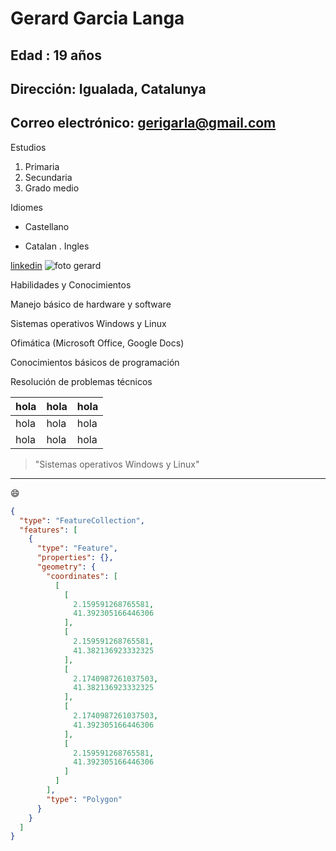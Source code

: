 # Gerard Garcia Langa
## Edad : 19 años 
## Dirección: Igualada, Catalunya
## Correo electrónico: gerigarla@gmail.com

Estudios
1. Primaria
2. Secundaria
3. Grado medio
   
Idiomes
* Castellano 
+ Catalan
. Ingles

[linkedin](https://www.linkedin.com/feed/)
![foto gerard](https://media.licdn.com/dms/image/v2/D4E03AQEDCu9p7yWFhQ/profile-displayphoto-shrink_200_200/profile-displayphoto-shrink_200_200/0/1698254646812?e=2147483647&v=beta&t=I30QQ8FdVhZGXWJW5UXTU2Ro8kyqOFyKZas0s7k2cz8)

Habilidades y Conocimientos

Manejo básico de hardware y software

Sistemas operativos Windows y Linux

Ofimática (Microsoft Office, Google Docs)

Conocimientos básicos de programación

Resolución de problemas técnicos

| hola | hola | hola |
|------|------|------|
| hola | hola | hola |
| hola | hola | hola |

> "Sistemas operativos Windows y Linux"

---

😄

```geojson
{
  "type": "FeatureCollection",
  "features": [
    {
      "type": "Feature",
      "properties": {},
      "geometry": {
        "coordinates": [
          [
            [
              2.159591268765581,
              41.392305166446306
            ],
            [
              2.159591268765581,
              41.382136923332325
            ],
            [
              2.1740987261037503,
              41.382136923332325
            ],
            [
              2.1740987261037503,
              41.392305166446306
            ],
            [
              2.159591268765581,
              41.392305166446306
            ]
          ]
        ],
        "type": "Polygon"
      }
    }
  ]
}
```



